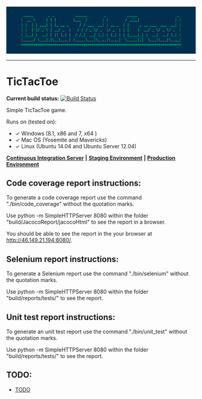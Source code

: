 ![Delta Zeda Creed](https://raw.githubusercontent.com/reginbald/TicTacToe/master/img/DZC.png?token=AFbhxA4FON80-fkVCvVEntFFtTGdJXepks5UZlyMwA%3D%3D "Delta Zeda Creed")
***

TicTacToe
=========
**Current build status:** [![Build Status](https://magnum.travis-ci.com/reginbald/TicTacToe.svg?token=smJBtwwwueA4GzzDEnsz&branch=master)](https://magnum.travis-ci.com/reginbald/TicTacToe)

Simple TicTacToe game.

Runs on (tested on):

- ✓ Windows (8.1, x86 and 7, x64 )
- ✓ Mac OS (Yosemite and Mavericks)
- ✓ Linux (Ubuntu 14.04 and Ubuntu Server 12.04)


[**Continuous Integration Server**](https://magnum.travis-ci.com/reginbald/TicTacToe) **|** [**Staging Environment**](http://tictactoe420.herokuapp.com/) **|** [**Production Environment**](http://tictactoeproduction.herokuapp.com/)

## Code coverage report instructions:
To generate a code coverage report use the command "./bin/code_coverage" without the quotation marks.

Use python -m SimpleHTTPServer 8080 within the folder "build/JacocoReport/jacocoHtml" to see the report in a browser.

You should be able to see the report in the your browser at http://46.149.21.194:8080/.

## Selenium report instructions:
To generate a Selenium report use the command "./bin/selenium" without the quotation marks.

Use python -m SimpleHTTPServer 8080 within the folder "build/reports/tests/" to see the report.

## Unit test report instructions:
To generate an unit test report use the command "./bin/unit_test" without the quotation marks.

Use python -m SimpleHTTPServer 8080 within the folder "build/reports/tests/" to see the report.

## TODO:
- [TODO](/docs/TODO.md)
